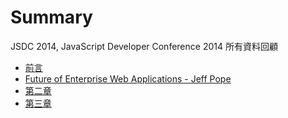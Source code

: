 # Summary

JSDC 2014, JavaScript Developer Conference 2014 所有資料回顧

* [前言](section/preface.md)
* [Future of Enterprise Web Applications - Jeff Pope](section/chapter_1.md)
* [第二章](section/chapter_2.md)
* [第三章](section/chapter_3.md)
